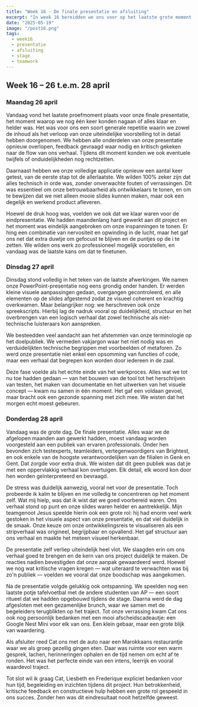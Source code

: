 ```yaml
---
title: "Week 16 - De finale presentatie en afsluiting"
excerpt: "In week 16 bereidden we ons voor op het laatste grote moment van onze stage: de eindpresentatie. We testten onze applicatie tot in de puntjes, werkten de slides en scripts af en presenteerden ons project aan een professioneel publiek. Een week vol spanning, trots en mooie afsluitingen."
date: "2025-05-19"
image: "/post16.png"
tags:
  - week16
  - presentatie
  - afsluiting
  - stage
  - teamwork
---
```


## Week 16 – 26 t.e.m. 28 april

### Maandag 26 april

Vandaag vond het laatste proefmoment plaats voor onze finale presentatie, het moment waarop we nog één keer konden nagaan of alles klaar en helder was. Het was voor ons een soort generale repetitie waarin we zowel de inhoud als het verloop van onze uiteindelijke voorstelling tot in detail hebben doorgenomen. We hebben alle onderdelen van onze presentatie opnieuw overlopen, feedback gevraagd waar nodig en kritisch gekeken naar de flow van ons verhaal. Tijdens dit moment konden we ook eventuele twijfels of onduidelijkheden nog rechtzetten.

Daarnaast hebben we onze volledige applicatie opnieuw een aantal keer getest, van de eerste stap tot de allerlaatste. We wilden 100% zeker zijn dat alles technisch in orde was, zonder onverwachte fouten of verrassingen. Dit was essentieel om onze betrouwbaarheid als ontwikkelaars te tonen, en om te bewijzen dat we niet alleen mooie slides kunnen maken, maar ook een degelijk en werkend product afleveren.

Hoewel de druk hoog was, voelden we ook dat we klaar waren voor de eindpresentatie. We hadden maandenlang hard gewerkt aan dit project en het moment was eindelijk aangebroken om onze inspanningen te tonen. Er hing een combinatie van nervositeit en opwinding in de lucht, maar het gaf ons net dat extra duwtje om gefocust te blijven en de puntjes op de i te zetten. We wilden ons werk zo professioneel mogelijk voorstellen, en vandaag was de laatste kans om dat te finetunen.

### Dinsdag 27 april

Dinsdag stond volledig in het teken van de laatste afwerkingen. We namen onze PowerPoint-presentatie nog eens grondig onder handen. Er werden kleine visuele aanpassingen gedaan, overgangen gecontroleerd, en alle elementen op de slides afgestemd zodat ze visueel coherent en krachtig overkwamen. Maar belangrijker nog: we herschreven ook onze spreekscripts. Hierbij lag de nadruk vooral op duidelijkheid, structuur en het overbrengen van een logisch verhaal dat zowel technische als niet-technische luisteraars kon aanspreken.

We besteedden veel aandacht aan het afstemmen van onze terminologie op het doelpubliek. We vermeden vakjargon waar het niet nodig was en verduidelijkten technische begrippen met voorbeelden of metaforen. Zo werd onze presentatie niet enkel een opsomming van functies of code, maar een verhaal dat begrepen kon worden door iedereen in de zaal.

Deze fase voelde als het echte einde van het werkproces. Alles wat we tot nu toe hadden gedaan — van het bouwen van de tool tot het herschrijven van testen, het maken van documentatie en het uitwerken van het visuele concept — kwam nu samen in één moment. Het gaf een voldaan gevoel, maar bracht ook een gezonde spanning met zich mee. We wisten dat het morgen echt moest gebeuren.

### Donderdag 28 april

Vandaag was de grote dag. De finale presentatie. Alles waar we de afgelopen maanden aan gewerkt hadden, moest vandaag worden voorgesteld aan een publiek van ervaren professionals. Onder hen bevonden zich testexperts, teamleiders, vertegenwoordigers van Brightest, en ook enkele van de hoogste verantwoordelijken van de filialen in Genk en Gent. Dat zorgde voor extra druk. We wisten dat dit geen publiek was dat je met een oppervlakkig verhaal kon overtuigen. Elk detail, elk woord kon door hen worden geïnterpreteerd en bevraagd.

De stress was duidelijk aanwezig, vooral net voor de presentatie. Toch probeerde ik kalm te blijven en me volledig te concentreren op het moment zelf. Wat mij hielp, was dat ik wist dat we goed voorbereid waren. Ons verhaal stond op punt en onze slides waren helder en aantrekkelijk. Mijn teamgenoot Jesus speelde hierin ook een grote rol: hij had enorm veel werk gestoken in het visuele aspect van onze presentatie, en dat viel duidelijk in de smaak. Onze keuze om onze ontwikkelingsreis te visualiseren als een stripverhaal was origineel, begrijpbaar en opvallend. Het gaf structuur aan ons verhaal en maakte het meteen visueel herkenbaar.

De presentatie zelf verliep uiteindelijk heel vlot. We slaagden erin om ons verhaal goed te brengen en de kern van ons project duidelijk te maken. De reacties nadien bevestigden dat onze aanpak gewaardeerd werd. Hoewel we nog wat kritische vragen kregen — wat uiteraard te verwachten was bij zo'n publiek — voelden we vooral dat onze boodschap was aangekomen.

Na de presentatie volgde gelukkig ook ontspanning. We speelden nog een laatste potje tafelvoetbal met de andere studenten van AP — een soort ritueel dat we hadden opgebouwd tijdens de stage. Daarna werd de dag afgesloten met een gezamenlijke brunch, waar we samen met de begeleiders terugblikten op het traject. Tot onze verrassing kwam Cat ons ook nog persoonlijk bedanken met een mooi afscheidscadeautje: een Google Nest Mini voor elk van ons. Een klein gebaar, maar een grote blijk van waardering.

Als afsluiter reed Cat ons met de auto naar een Marokkaans restaurantje waar we als groep gezellig gingen eten. Daar was ruimte voor een warm gesprek, lachen, herinneringen ophalen en de tijd nemen om echt af te ronden. Het was het perfecte einde van een intens, leerrijk en vooral waardevol traject.

Tot slot wil ik graag Cat, Liesbeth en Frederique expliciet bedanken voor hun tijd, begeleiding en inzichten tijdens dit project. Hun betrokkenheid, kritische feedback en constructieve hulp hebben een grote rol gespeeld in ons succes. Zonder hen was dit eindresultaat nooit hetzelfde geweest.

